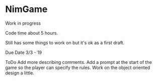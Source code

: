 # NimGame
Work in progress

Code time about 5 hours.

Still has some things to work on but it's ok as a first draft.

Due Date 3/3 - 19

ToDo
Add more describing comments. 
Add a prompt at the start of the game so the player can specify the rules. 
Work on the object oriented design a little.

